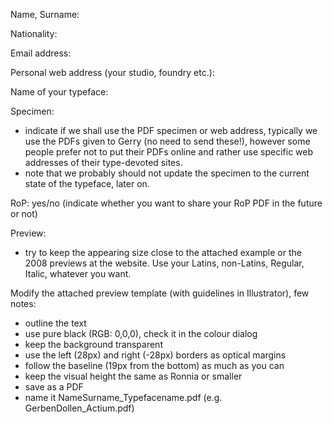 Name, Surname:

Nationality:

Email address:

Personal web address (your studio, foundry etc.):

Name of your typeface:

Specimen:
- indicate if we shall use the PDF specimen or web address, typically we use the PDFs given to Gerry (no need to send these!), however some people prefer not to put their PDFs online and rather use specific web addresses of their type-devoted sites.
- note that we probably should not update the specimen to the current state of the typeface, later on.

RoP: yes/no (indicate whether you want to share your RoP PDF in the future or not)

Preview:
- try to keep the appearing size close to the attached example or the 2008 previews at the website. Use your Latins, non-Latins, Regular, Italic, whatever you want.

Modify the attached preview template (with guidelines in Illustrator), few notes:
- outline the text
- use pure black (RGB: 0,0,0), check it in the colour dialog
- keep the background transparent
- use the left (28px) and right (-28px) borders as optical margins
- follow the baseline (19px from the bottom) as much as you can
- keep the visual height the same as Ronnia or smaller
- save as a  PDF
- name it NameSurname_Typefacename.pdf (e.g. GerbenDollen_Actium.pdf)




